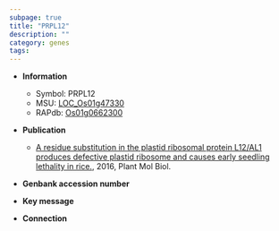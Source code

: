 ```yaml
---
subpage: true
title: "PRPL12"
description: ""
category: genes
tags: 
---
```


* **Information**  
    + Symbol: PRPL12  
    + MSU: [LOC_Os01g47330](http://rice.plantbiology.msu.edu/cgi-bin/ORF_infopage.cgi?orf=LOC_Os01g47330)  
    + RAPdb: [Os01g0662300](http://rapdb.dna.affrc.go.jp/viewer/gbrowse_details/irgsp1?name=Os01g0662300)  

* **Publication**  
    + [A residue substitution in the plastid ribosomal protein L12/AL1 produces defective plastid ribosome and causes early seedling lethality in rice.](http://www.ncbi.nlm.nih.gov/pubmed?term=A+residue+substitution+in+the+plastid+ribosomal+protein+L12/AL1+produces+defective+plastid+ribosome+and+causes+early+seedling+lethality+in+rice.%5BTitle%5D), 2016, Plant Mol Biol.

* **Genbank accession number**  

* **Key message**  

* **Connection**  



